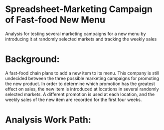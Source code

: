 # Spreadsheet-Marketing Campaign of Fast-food New Menu
Analysis for testing several marketing campaigns for a new menu by introducing it at randomly selected markets and tracking the weekly sales

# Background:
A fast-food chain plans to add a new item to its menu.  This company is still undecided between the three possible marketing campaigns for promoting the new product. In order to determine which promotion has the greatest effect on sales, the new item is introduced at locations in several randomly selected markets. A different promotion is used at each location, and the weekly sales of the new item are recorded for the first four weeks.

# Analysis Work Path:

